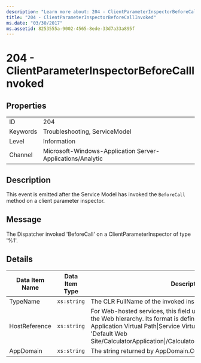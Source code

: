 ```yaml
---
description: "Learn more about: 204 - ClientParameterInspectorBeforeCallInvoked"
title: "204 - ClientParameterInspectorBeforeCallInvoked"
ms.date: "03/30/2017"
ms.assetid: 8253555a-9002-4565-8ede-33d7a33a895f
---
```

# 204 - ClientParameterInspectorBeforeCallInvoked

## Properties  
  
|||  
|-|-|  
|ID|204|  
|Keywords|Troubleshooting, ServiceModel|  
|Level|Information|  
|Channel|Microsoft-Windows-Application Server-Applications/Analytic|  
  
## Description  

 This event is emitted after the Service Model has invoked the `BeforeCall` method on a client parameter inspector.  
  
## Message  

 The Dispatcher invoked 'BeforeCall' on a ClientParameterInspector of type '%1'.  
  
## Details  
  
|Data Item Name|Data Item Type|Description|  
|--------------------|--------------------|-----------------|  
|TypeName|`xs:string`|The CLR FullName of the invoked inspector's type.|  
|HostReference|`xs:string`|For Web-hosted services, this field uniquely identifies the service in the Web hierarchy. Its format is defined as 'Web Site Name Application Virtual Path&#124;Service Virtual Path&#124;ServiceName'. Example: 'Default Web Site/CalculatorApplication&#124;/CalculatorService.svc&#124;CalculatorService'.|  
|AppDomain|`xs:string`|The string returned by AppDomain.CurrentDomain.FriendlyName.|
